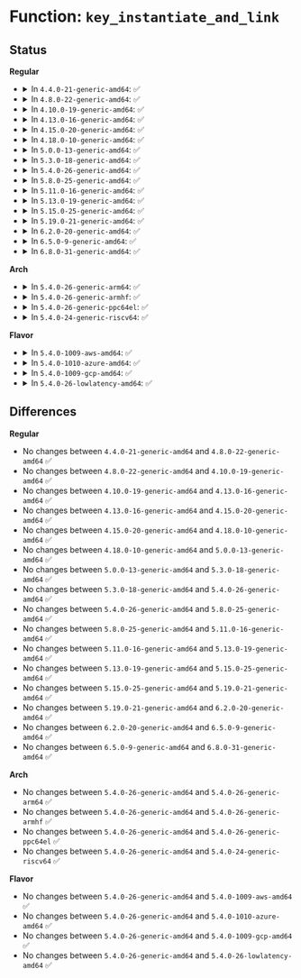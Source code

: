 # Function: <code>key_instantiate_and_link</code>

## Status
<b>Regular</b>
<ul>
<li>
<details>
<summary>In <code>4.4.0-21-generic-amd64</code>: ✅</summary>

```c
int key_instantiate_and_link(struct key * key, const void * data, size_t datalen, struct key * keyring, struct key * authkey)
```

```json
{
  "name": "key_instantiate_and_link",
  "collision_type": "Unique Global",
  "inline_type": "No",
  "funcs": [
    {
      "addr": 18446744071582185104,
      "name": "key_instantiate_and_link",
      "external": true,
      "loc": "security/keys/key.c:471",
      "file": "security/keys/key.c",
      "inline": "seen, unknown",
      "caller_inline": [],
      "caller_func": [
        "security/keys/keyring.c:keyring_alloc",
        "security/keys/keyctl.c:keyctl_instantiate_key_common",
        "security/keys/request_key_auth.c:request_key_auth_new"
      ]
    }
  ],
  "symbols": [
    {
      "addr": 18446744071582185104,
      "name": "key_instantiate_and_link",
      "section": ".text",
      "bind": "STB_GLOBAL",
      "size": 303
    }
  ]
}
```
</details>
</li>
<li>
<details>
<summary>In <code>4.8.0-22-generic-amd64</code>: ✅</summary>

```c
int key_instantiate_and_link(struct key * key, const void * data, size_t datalen, struct key * keyring, struct key * authkey)
```

```json
{
  "name": "key_instantiate_and_link",
  "collision_type": "Unique Global",
  "inline_type": "No",
  "funcs": [
    {
      "addr": 18446744071582401424,
      "name": "key_instantiate_and_link",
      "external": true,
      "loc": "security/keys/key.c:480",
      "file": "security/keys/key.c",
      "inline": "seen, unknown",
      "caller_inline": [],
      "caller_func": [
        "security/keys/keyring.c:keyring_alloc",
        "security/keys/keyctl.c:keyctl_instantiate_key_common",
        "security/keys/request_key_auth.c:request_key_auth_new"
      ]
    }
  ],
  "symbols": [
    {
      "addr": 18446744071582401424,
      "name": "key_instantiate_and_link",
      "section": ".text",
      "bind": "STB_GLOBAL",
      "size": 321
    }
  ]
}
```
</details>
</li>
<li>
<details>
<summary>In <code>4.10.0-19-generic-amd64</code>: ✅</summary>

```c
int key_instantiate_and_link(struct key * key, const void * data, size_t datalen, struct key * keyring, struct key * authkey)
```

```json
{
  "name": "key_instantiate_and_link",
  "collision_type": "Unique Global",
  "inline_type": "No",
  "funcs": [
    {
      "addr": 18446744071582493616,
      "name": "key_instantiate_and_link",
      "external": true,
      "loc": "security/keys/key.c:480",
      "file": "security/keys/key.c",
      "inline": "seen, unknown",
      "caller_inline": [],
      "caller_func": [
        "security/keys/keyring.c:keyring_alloc",
        "security/keys/keyctl.c:keyctl_instantiate_key_common",
        "security/keys/request_key_auth.c:request_key_auth_new"
      ]
    }
  ],
  "symbols": [
    {
      "addr": 18446744071582493616,
      "name": "key_instantiate_and_link",
      "section": ".text",
      "bind": "STB_GLOBAL",
      "size": 321
    }
  ]
}
```
</details>
</li>
<li>
<details>
<summary>In <code>4.13.0-16-generic-amd64</code>: ✅</summary>

```c
int key_instantiate_and_link(struct key * key, const void * data, size_t datalen, struct key * keyring, struct key * authkey)
```

```json
{
  "name": "key_instantiate_and_link",
  "collision_type": "Unique Global",
  "inline_type": "No",
  "funcs": [
    {
      "addr": 18446744071582574512,
      "name": "key_instantiate_and_link",
      "external": true,
      "loc": "security/keys/key.c:481",
      "file": "security/keys/key.c",
      "inline": "seen, unknown",
      "caller_inline": [],
      "caller_func": [
        "security/keys/keyring.c:keyring_alloc",
        "security/keys/keyctl.c:keyctl_instantiate_key_common",
        "security/keys/keyctl.c:keyctl_instantiate_key_common",
        "security/keys/request_key_auth.c:request_key_auth_new"
      ]
    }
  ],
  "symbols": [
    {
      "addr": 18446744071582574512,
      "name": "key_instantiate_and_link",
      "section": ".text",
      "bind": "STB_GLOBAL",
      "size": 342
    }
  ]
}
```
</details>
</li>
<li>
<details>
<summary>In <code>4.15.0-20-generic-amd64</code>: ✅</summary>

```c
int key_instantiate_and_link(struct key * key, const void * data, size_t datalen, struct key * keyring, struct key * authkey)
```

```json
{
  "name": "key_instantiate_and_link",
  "collision_type": "Unique Global",
  "inline_type": "No",
  "funcs": [
    {
      "addr": 18446744071582727264,
      "name": "key_instantiate_and_link",
      "external": true,
      "loc": "security/keys/key.c:495",
      "file": "security/keys/key.c",
      "inline": "seen, unknown",
      "caller_inline": [],
      "caller_func": [
        "security/keys/keyring.c:keyring_alloc",
        "security/keys/keyctl.c:keyctl_instantiate_key_common",
        "security/keys/keyctl.c:keyctl_instantiate_key_common",
        "security/keys/request_key_auth.c:request_key_auth_new"
      ]
    }
  ],
  "symbols": [
    {
      "addr": 18446744071582727264,
      "name": "key_instantiate_and_link",
      "section": ".text",
      "bind": "STB_GLOBAL",
      "size": 353
    }
  ]
}
```
</details>
</li>
<li>
<details>
<summary>In <code>4.18.0-10-generic-amd64</code>: ✅</summary>

```c
int key_instantiate_and_link(struct key * key, const void * data, size_t datalen, struct key * keyring, struct key * authkey)
```

```json
{
  "name": "key_instantiate_and_link",
  "collision_type": "Unique Global",
  "inline_type": "No",
  "funcs": [
    {
      "addr": 18446744071582925616,
      "name": "key_instantiate_and_link",
      "external": true,
      "loc": "security/keys/key.c:495",
      "file": "security/keys/key.c",
      "inline": "seen, unknown",
      "caller_inline": [],
      "caller_func": [
        "security/keys/keyring.c:keyring_alloc",
        "security/keys/keyctl.c:keyctl_instantiate_key_common",
        "security/keys/keyctl.c:keyctl_instantiate_key_common",
        "security/keys/request_key_auth.c:request_key_auth_new"
      ]
    }
  ],
  "symbols": [
    {
      "addr": 18446744071582925616,
      "name": "key_instantiate_and_link",
      "section": ".text",
      "bind": "STB_GLOBAL",
      "size": 353
    }
  ]
}
```
</details>
</li>
<li>
<details>
<summary>In <code>5.0.0-13-generic-amd64</code>: ✅</summary>

```c
int key_instantiate_and_link(struct key * key, const void * data, size_t datalen, struct key * keyring, struct key * authkey)
```

```json
{
  "name": "key_instantiate_and_link",
  "collision_type": "Unique Global",
  "inline_type": "No",
  "funcs": [
    {
      "addr": 18446744071583034144,
      "name": "key_instantiate_and_link",
      "external": true,
      "loc": "security/keys/key.c:496",
      "file": "security/keys/key.c",
      "inline": "seen, unknown",
      "caller_inline": [],
      "caller_func": [
        "security/keys/keyring.c:keyring_alloc",
        "security/keys/keyctl.c:keyctl_instantiate_key_common",
        "security/keys/keyctl.c:keyctl_instantiate_key_common",
        "security/keys/request_key_auth.c:request_key_auth_new"
      ]
    }
  ],
  "symbols": [
    {
      "addr": 18446744071583034144,
      "name": "key_instantiate_and_link",
      "section": ".text",
      "bind": "STB_GLOBAL",
      "size": 353
    }
  ]
}
```
</details>
</li>
<li>
<details>
<summary>In <code>5.3.0-18-generic-amd64</code>: ✅</summary>

```c
int key_instantiate_and_link(struct key * key, const void * data, size_t datalen, struct key * keyring, struct key * authkey)
```

```json
{
  "name": "key_instantiate_and_link",
  "collision_type": "Unique Global",
  "inline_type": "No",
  "funcs": [
    {
      "addr": 18446744071583216768,
      "name": "key_instantiate_and_link",
      "external": true,
      "loc": "security/keys/key.c:494",
      "file": "security/keys/key.c",
      "inline": "seen, unknown",
      "caller_inline": [],
      "caller_func": [
        "security/keys/keyring.c:keyring_alloc",
        "security/keys/keyctl.c:keyctl_instantiate_key_common",
        "security/keys/keyctl.c:keyctl_instantiate_key_common",
        "security/keys/request_key_auth.c:request_key_auth_new"
      ]
    }
  ],
  "symbols": [
    {
      "addr": 18446744071583216768,
      "name": "key_instantiate_and_link",
      "section": ".text",
      "bind": "STB_GLOBAL",
      "size": 380
    }
  ]
}
```
</details>
</li>
<li>
<details>
<summary>In <code>5.4.0-26-generic-amd64</code>: ✅</summary>

```c
int key_instantiate_and_link(struct key * key, const void * data, size_t datalen, struct key * keyring, struct key * authkey)
```

```json
{
  "name": "key_instantiate_and_link",
  "collision_type": "Unique Global",
  "inline_type": "No",
  "funcs": [
    {
      "addr": 18446744071583322576,
      "name": "key_instantiate_and_link",
      "external": true,
      "loc": "security/keys/key.c:494",
      "file": "security/keys/key.c",
      "inline": "seen, unknown",
      "caller_inline": [],
      "caller_func": [
        "fs/crypto/keyring.c:add_master_key",
        "fs/crypto/keyring.c:add_master_key_user",
        "security/keys/keyring.c:keyring_alloc",
        "security/keys/keyctl.c:keyctl_instantiate_key_common",
        "security/keys/keyctl.c:keyctl_instantiate_key_common",
        "security/keys/request_key_auth.c:request_key_auth_new"
      ]
    }
  ],
  "symbols": [
    {
      "addr": 18446744071583322576,
      "name": "key_instantiate_and_link",
      "section": ".text",
      "bind": "STB_GLOBAL",
      "size": 380
    }
  ]
}
```
</details>
</li>
<li>
<details>
<summary>In <code>5.8.0-25-generic-amd64</code>: ✅</summary>

```c
int key_instantiate_and_link(struct key * key, const void * data, size_t datalen, struct key * keyring, struct key * authkey)
```

```json
{
  "name": "key_instantiate_and_link",
  "collision_type": "Unique Global",
  "inline_type": "No",
  "funcs": [
    {
      "addr": 18446744071583654656,
      "name": "key_instantiate_and_link",
      "external": true,
      "loc": "security/keys/key.c:496",
      "file": "security/keys/key.c",
      "inline": "seen, unknown",
      "caller_inline": [],
      "caller_func": [
        "fs/crypto/keyring.c:add_new_master_key",
        "fs/crypto/keyring.c:add_master_key_user",
        "security/keys/keyring.c:keyring_alloc",
        "security/keys/keyctl.c:keyctl_instantiate_key_common",
        "security/keys/request_key_auth.c:request_key_auth_new"
      ]
    }
  ],
  "symbols": [
    {
      "addr": 18446744071583654656,
      "name": "key_instantiate_and_link",
      "section": ".text",
      "bind": "STB_GLOBAL",
      "size": 380
    }
  ]
}
```
</details>
</li>
<li>
<details>
<summary>In <code>5.11.0-16-generic-amd64</code>: ✅</summary>

```c
int key_instantiate_and_link(struct key * key, const void * data, size_t datalen, struct key * keyring, struct key * authkey)
```

```json
{
  "name": "key_instantiate_and_link",
  "collision_type": "Unique Global",
  "inline_type": "No",
  "funcs": [
    {
      "addr": 18446744071583776096,
      "name": "key_instantiate_and_link",
      "external": true,
      "loc": "security/keys/key.c:498",
      "file": "security/keys/key.c",
      "inline": "seen, unknown",
      "caller_inline": [],
      "caller_func": [
        "fs/crypto/keyring.c:add_new_master_key",
        "fs/crypto/keyring.c:add_master_key_user",
        "security/keys/keyring.c:keyring_alloc",
        "security/keys/keyctl.c:keyctl_instantiate_key_common",
        "security/keys/request_key_auth.c:request_key_auth_new"
      ]
    }
  ],
  "symbols": [
    {
      "addr": 18446744071583776096,
      "name": "key_instantiate_and_link",
      "section": ".text",
      "bind": "STB_GLOBAL",
      "size": 401
    }
  ]
}
```
</details>
</li>
<li>
<details>
<summary>In <code>5.13.0-19-generic-amd64</code>: ✅</summary>

```c
int key_instantiate_and_link(struct key * key, const void * data, size_t datalen, struct key * keyring, struct key * authkey)
```

```json
{
  "name": "key_instantiate_and_link",
  "collision_type": "Unique Global",
  "inline_type": "No",
  "funcs": [
    {
      "addr": 18446744071583800208,
      "name": "key_instantiate_and_link",
      "external": true,
      "loc": "security/keys/key.c:498",
      "file": "security/keys/key.c",
      "inline": "seen, unknown",
      "caller_inline": [],
      "caller_func": [
        "fs/crypto/keyring.c:add_new_master_key",
        "fs/crypto/keyring.c:add_master_key_user",
        "security/keys/keyring.c:keyring_alloc",
        "security/keys/keyctl.c:keyctl_instantiate_key_common",
        "security/keys/request_key_auth.c:request_key_auth_new"
      ]
    }
  ],
  "symbols": [
    {
      "addr": 18446744071583800208,
      "name": "key_instantiate_and_link",
      "section": ".text",
      "bind": "STB_GLOBAL",
      "size": 401
    }
  ]
}
```
</details>
</li>
<li>
<details>
<summary>In <code>5.15.0-25-generic-amd64</code>: ✅</summary>

```c
int key_instantiate_and_link(struct key * key, const void * data, size_t datalen, struct key * keyring, struct key * authkey)
```

```json
{
  "name": "key_instantiate_and_link",
  "collision_type": "Unique Global",
  "inline_type": "No",
  "funcs": [
    {
      "addr": 18446744071584162752,
      "name": "key_instantiate_and_link",
      "external": true,
      "loc": "security/keys/key.c:498",
      "file": "security/keys/key.c",
      "inline": "seen, unknown",
      "caller_inline": [],
      "caller_func": [
        "fs/crypto/keyring.c:add_new_master_key",
        "fs/crypto/keyring.c:add_master_key_user",
        "security/keys/keyring.c:keyring_alloc",
        "security/keys/keyctl.c:keyctl_instantiate_key_common",
        "security/keys/request_key_auth.c:request_key_auth_new"
      ]
    }
  ],
  "symbols": [
    {
      "addr": 18446744071584162752,
      "name": "key_instantiate_and_link",
      "section": ".text",
      "bind": "STB_GLOBAL",
      "size": 401
    }
  ]
}
```
</details>
</li>
<li>
<details>
<summary>In <code>5.19.0-21-generic-amd64</code>: ✅</summary>

```c
int key_instantiate_and_link(struct key * key, const void * data, size_t datalen, struct key * keyring, struct key * authkey)
```

```json
{
  "name": "key_instantiate_and_link",
  "collision_type": "Unique Global",
  "inline_type": "No",
  "funcs": [
    {
      "addr": 18446744071584761936,
      "name": "key_instantiate_and_link",
      "external": true,
      "loc": "security/keys/key.c:498",
      "file": "security/keys/key.c",
      "inline": "seen, unknown",
      "caller_inline": [],
      "caller_func": [
        "fs/crypto/keyring.c:add_new_master_key",
        "fs/crypto/keyring.c:add_master_key_user",
        "security/keys/keyring.c:keyring_alloc",
        "security/keys/keyctl.c:keyctl_instantiate_key_common",
        "security/keys/request_key_auth.c:request_key_auth_new"
      ]
    }
  ],
  "symbols": [
    {
      "addr": 18446744071584761936,
      "name": "key_instantiate_and_link",
      "section": ".text",
      "bind": "STB_GLOBAL",
      "size": 417
    }
  ]
}
```
</details>
</li>
<li>
<details>
<summary>In <code>6.2.0-20-generic-amd64</code>: ✅</summary>

```c
int key_instantiate_and_link(struct key * key, const void * data, size_t datalen, struct key * keyring, struct key * authkey)
```

```json
{
  "name": "key_instantiate_and_link",
  "collision_type": "Unique Global",
  "inline_type": "No",
  "funcs": [
    {
      "addr": 18446744071585458160,
      "name": "key_instantiate_and_link",
      "external": true,
      "loc": "security/keys/key.c:498",
      "file": "security/keys/key.c",
      "inline": "seen, unknown",
      "caller_inline": [],
      "caller_func": [
        "fs/crypto/keyring.c:add_master_key_user",
        "security/keys/keyring.c:keyring_alloc",
        "security/keys/keyctl.c:keyctl_instantiate_key_common",
        "security/keys/request_key_auth.c:request_key_auth_new"
      ]
    }
  ],
  "symbols": [
    {
      "addr": 18446744071585458160,
      "name": "key_instantiate_and_link",
      "section": ".text",
      "bind": "STB_GLOBAL",
      "size": 417
    }
  ]
}
```
</details>
</li>
<li>
<details>
<summary>In <code>6.5.0-9-generic-amd64</code>: ✅</summary>

```c
int key_instantiate_and_link(struct key * key, const void * data, size_t datalen, struct key * keyring, struct key * authkey)
```

```json
{
  "name": "key_instantiate_and_link",
  "collision_type": "Unique Global",
  "inline_type": "No",
  "funcs": [
    {
      "addr": 18446744071585689680,
      "name": "key_instantiate_and_link",
      "external": true,
      "loc": "security/keys/key.c:498",
      "file": "security/keys/key.c",
      "inline": "seen, unknown",
      "caller_inline": [],
      "caller_func": [
        "fs/crypto/keyring.c:add_master_key_user",
        "security/keys/keyring.c:keyring_alloc",
        "security/keys/keyctl.c:keyctl_instantiate_key_common",
        "security/keys/request_key_auth.c:request_key_auth_new"
      ]
    }
  ],
  "symbols": [
    {
      "addr": 18446744071585689680,
      "name": "key_instantiate_and_link",
      "section": ".text",
      "bind": "STB_GLOBAL",
      "size": 417
    }
  ]
}
```
</details>
</li>
<li>
<details>
<summary>In <code>6.8.0-31-generic-amd64</code>: ✅</summary>

```c
int key_instantiate_and_link(struct key * key, const void * data, size_t datalen, struct key * keyring, struct key * authkey)
```

```json
{
  "name": "key_instantiate_and_link",
  "collision_type": "Unique Global",
  "inline_type": "No",
  "funcs": [
    {
      "addr": 18446744071585936704,
      "name": "key_instantiate_and_link",
      "external": true,
      "loc": "security/keys/key.c:496",
      "file": "security/keys/key.c",
      "inline": "seen, unknown",
      "caller_inline": [],
      "caller_func": [
        "fs/crypto/keyring.c:add_master_key_user",
        "security/keys/keyring.c:keyring_alloc",
        "security/keys/keyctl.c:keyctl_instantiate_key_common",
        "security/keys/request_key_auth.c:request_key_auth_new"
      ]
    }
  ],
  "symbols": [
    {
      "addr": 18446744071585936704,
      "name": "key_instantiate_and_link",
      "section": ".text",
      "bind": "STB_GLOBAL",
      "size": 417
    }
  ]
}
```
</details>
</li>
</ul>
<b>Arch</b>
<ul>
<li>
<details>
<summary>In <code>5.4.0-26-generic-arm64</code>: ✅</summary>

```c
int key_instantiate_and_link(struct key * key, const void * data, size_t datalen, struct key * keyring, struct key * authkey)
```

```json
{
  "name": "key_instantiate_and_link",
  "collision_type": "Unique Global",
  "inline_type": "No",
  "funcs": [
    {
      "addr": 18446603336495063504,
      "name": "key_instantiate_and_link",
      "external": true,
      "loc": "security/keys/key.c:494",
      "file": "security/keys/key.c",
      "inline": "seen, unknown",
      "caller_inline": [],
      "caller_func": [
        "fs/crypto/keyring.c:add_master_key",
        "fs/crypto/keyring.c:add_master_key_user",
        "security/keys/keyring.c:keyring_alloc",
        "security/keys/keyctl.c:keyctl_instantiate_key_common",
        "security/keys/keyctl.c:keyctl_instantiate_key_common",
        "security/keys/request_key_auth.c:request_key_auth_new"
      ]
    }
  ],
  "symbols": [
    {
      "addr": 18446603336495063504,
      "name": "key_instantiate_and_link",
      "section": ".text",
      "bind": "STB_GLOBAL",
      "size": 376
    }
  ]
}
```
</details>
</li>
<li>
<details>
<summary>In <code>5.4.0-26-generic-armhf</code>: ✅</summary>

```c
int key_instantiate_and_link(struct key * key, const void * data, size_t datalen, struct key * keyring, struct key * authkey)
```

```json
{
  "name": "key_instantiate_and_link",
  "collision_type": "Unique Global",
  "inline_type": "No",
  "funcs": [
    {
      "addr": 3228461016,
      "name": "key_instantiate_and_link",
      "external": true,
      "loc": "security/keys/key.c:494",
      "file": "security/keys/key.c",
      "inline": "seen, unknown",
      "caller_inline": [],
      "caller_func": [
        "fs/crypto/keyring.c:add_master_key",
        "fs/crypto/keyring.c:add_master_key_user",
        "security/keys/keyring.c:keyring_alloc",
        "security/keys/keyctl.c:keyctl_instantiate_key_common",
        "security/keys/keyctl.c:keyctl_instantiate_key_common",
        "security/keys/request_key_auth.c:request_key_auth_new"
      ]
    }
  ],
  "symbols": [
    {
      "addr": 3228461016,
      "name": "key_instantiate_and_link",
      "section": ".text",
      "bind": "STB_GLOBAL",
      "size": 408
    }
  ]
}
```
</details>
</li>
<li>
<details>
<summary>In <code>5.4.0-26-generic-ppc64el</code>: ✅</summary>

```c
int key_instantiate_and_link(struct key * key, const void * data, size_t datalen, struct key * keyring, struct key * authkey)
```

```json
{
  "name": "key_instantiate_and_link",
  "collision_type": "Unique Global",
  "inline_type": "No",
  "funcs": [
    {
      "addr": 13835058055288957104,
      "name": "key_instantiate_and_link",
      "external": true,
      "loc": "security/keys/key.c:494",
      "file": "security/keys/key.c",
      "inline": "seen, unknown",
      "caller_inline": [],
      "caller_func": [
        "fs/crypto/keyring.c:add_master_key",
        "fs/crypto/keyring.c:add_master_key_user",
        "security/keys/keyring.c:keyring_alloc",
        "security/keys/keyctl.c:keyctl_instantiate_key_common",
        "security/keys/keyctl.c:keyctl_instantiate_key_common",
        "security/keys/request_key_auth.c:request_key_auth_new"
      ]
    }
  ],
  "symbols": [
    {
      "addr": 13835058055288957104,
      "name": "key_instantiate_and_link",
      "section": ".text",
      "bind": "STB_GLOBAL",
      "size": 504
    }
  ]
}
```
</details>
</li>
<li>
<details>
<summary>In <code>5.4.0-24-generic-riscv64</code>: ✅</summary>

```c
int key_instantiate_and_link(struct key * key, const void * data, size_t datalen, struct key * keyring, struct key * authkey)
```

```json
{
  "name": "key_instantiate_and_link",
  "collision_type": "Unique Global",
  "inline_type": "No",
  "funcs": [
    {
      "addr": 18446743936274332452,
      "name": "key_instantiate_and_link",
      "external": true,
      "loc": "security/keys/key.c:494",
      "file": "security/keys/key.c",
      "inline": "seen, unknown",
      "caller_inline": [],
      "caller_func": [
        "fs/crypto/keyring.c:add_master_key",
        "fs/crypto/keyring.c:add_master_key_user",
        "security/keys/keyring.c:keyring_alloc",
        "security/keys/keyctl.c:keyctl_instantiate_key_common",
        "security/keys/keyctl.c:keyctl_instantiate_key_common",
        "security/keys/request_key_auth.c:request_key_auth_new"
      ]
    }
  ],
  "symbols": [
    {
      "addr": 18446743936274332452,
      "name": "key_instantiate_and_link",
      "section": ".text",
      "bind": "STB_GLOBAL",
      "size": 292
    }
  ]
}
```
</details>
</li>
</ul>
<b>Flavor</b>
<ul>
<li>
<details>
<summary>In <code>5.4.0-1009-aws-amd64</code>: ✅</summary>

```c
int key_instantiate_and_link(struct key * key, const void * data, size_t datalen, struct key * keyring, struct key * authkey)
```

```json
{
  "name": "key_instantiate_and_link",
  "collision_type": "Unique Global",
  "inline_type": "No",
  "funcs": [
    {
      "addr": 18446744071583291312,
      "name": "key_instantiate_and_link",
      "external": true,
      "loc": "security/keys/key.c:494",
      "file": "security/keys/key.c",
      "inline": "seen, unknown",
      "caller_inline": [],
      "caller_func": [
        "fs/crypto/keyring.c:add_master_key",
        "fs/crypto/keyring.c:add_master_key_user",
        "security/keys/keyring.c:keyring_alloc",
        "security/keys/keyctl.c:keyctl_instantiate_key_common",
        "security/keys/keyctl.c:keyctl_instantiate_key_common",
        "security/keys/request_key_auth.c:request_key_auth_new"
      ]
    }
  ],
  "symbols": [
    {
      "addr": 18446744071583291312,
      "name": "key_instantiate_and_link",
      "section": ".text",
      "bind": "STB_GLOBAL",
      "size": 380
    }
  ]
}
```
</details>
</li>
<li>
<details>
<summary>In <code>5.4.0-1010-azure-amd64</code>: ✅</summary>

```c
int key_instantiate_and_link(struct key * key, const void * data, size_t datalen, struct key * keyring, struct key * authkey)
```

```json
{
  "name": "key_instantiate_and_link",
  "collision_type": "Unique Global",
  "inline_type": "No",
  "funcs": [
    {
      "addr": 18446744071583228448,
      "name": "key_instantiate_and_link",
      "external": true,
      "loc": "security/keys/key.c:494",
      "file": "security/keys/key.c",
      "inline": "seen, unknown",
      "caller_inline": [],
      "caller_func": [
        "fs/crypto/keyring.c:add_master_key",
        "fs/crypto/keyring.c:add_master_key_user",
        "security/keys/keyring.c:keyring_alloc",
        "security/keys/keyctl.c:keyctl_instantiate_key_common",
        "security/keys/keyctl.c:keyctl_instantiate_key_common",
        "security/keys/request_key_auth.c:request_key_auth_new"
      ]
    }
  ],
  "symbols": [
    {
      "addr": 18446744071583228448,
      "name": "key_instantiate_and_link",
      "section": ".text",
      "bind": "STB_GLOBAL",
      "size": 380
    }
  ]
}
```
</details>
</li>
<li>
<details>
<summary>In <code>5.4.0-1009-gcp-amd64</code>: ✅</summary>

```c
int key_instantiate_and_link(struct key * key, const void * data, size_t datalen, struct key * keyring, struct key * authkey)
```

```json
{
  "name": "key_instantiate_and_link",
  "collision_type": "Unique Global",
  "inline_type": "No",
  "funcs": [
    {
      "addr": 18446744071583275344,
      "name": "key_instantiate_and_link",
      "external": true,
      "loc": "security/keys/key.c:494",
      "file": "security/keys/key.c",
      "inline": "seen, unknown",
      "caller_inline": [],
      "caller_func": [
        "fs/crypto/keyring.c:add_master_key",
        "fs/crypto/keyring.c:add_master_key_user",
        "security/keys/keyring.c:keyring_alloc",
        "security/keys/keyctl.c:keyctl_instantiate_key_common",
        "security/keys/keyctl.c:keyctl_instantiate_key_common",
        "security/keys/request_key_auth.c:request_key_auth_new"
      ]
    }
  ],
  "symbols": [
    {
      "addr": 18446744071583275344,
      "name": "key_instantiate_and_link",
      "section": ".text",
      "bind": "STB_GLOBAL",
      "size": 380
    }
  ]
}
```
</details>
</li>
<li>
<details>
<summary>In <code>5.4.0-26-lowlatency-amd64</code>: ✅</summary>

```c
int key_instantiate_and_link(struct key * key, const void * data, size_t datalen, struct key * keyring, struct key * authkey)
```

```json
{
  "name": "key_instantiate_and_link",
  "collision_type": "Unique Global",
  "inline_type": "No",
  "funcs": [
    {
      "addr": 18446744071583370176,
      "name": "key_instantiate_and_link",
      "external": true,
      "loc": "security/keys/key.c:494",
      "file": "security/keys/key.c",
      "inline": "seen, unknown",
      "caller_inline": [],
      "caller_func": [
        "fs/crypto/keyring.c:add_master_key",
        "fs/crypto/keyring.c:add_master_key_user",
        "security/keys/keyring.c:keyring_alloc",
        "security/keys/keyctl.c:keyctl_instantiate_key_common",
        "security/keys/keyctl.c:keyctl_instantiate_key_common",
        "security/keys/request_key_auth.c:request_key_auth_new"
      ]
    }
  ],
  "symbols": [
    {
      "addr": 18446744071583370176,
      "name": "key_instantiate_and_link",
      "section": ".text",
      "bind": "STB_GLOBAL",
      "size": 380
    }
  ]
}
```
</details>
</li>
</ul>

## Differences
<b>Regular</b>
<ul>
<li>
No changes between <code>4.4.0-21-generic-amd64</code> and <code>4.8.0-22-generic-amd64</code> ✅
</li>
<li>
No changes between <code>4.8.0-22-generic-amd64</code> and <code>4.10.0-19-generic-amd64</code> ✅
</li>
<li>
No changes between <code>4.10.0-19-generic-amd64</code> and <code>4.13.0-16-generic-amd64</code> ✅
</li>
<li>
No changes between <code>4.13.0-16-generic-amd64</code> and <code>4.15.0-20-generic-amd64</code> ✅
</li>
<li>
No changes between <code>4.15.0-20-generic-amd64</code> and <code>4.18.0-10-generic-amd64</code> ✅
</li>
<li>
No changes between <code>4.18.0-10-generic-amd64</code> and <code>5.0.0-13-generic-amd64</code> ✅
</li>
<li>
No changes between <code>5.0.0-13-generic-amd64</code> and <code>5.3.0-18-generic-amd64</code> ✅
</li>
<li>
No changes between <code>5.3.0-18-generic-amd64</code> and <code>5.4.0-26-generic-amd64</code> ✅
</li>
<li>
No changes between <code>5.4.0-26-generic-amd64</code> and <code>5.8.0-25-generic-amd64</code> ✅
</li>
<li>
No changes between <code>5.8.0-25-generic-amd64</code> and <code>5.11.0-16-generic-amd64</code> ✅
</li>
<li>
No changes between <code>5.11.0-16-generic-amd64</code> and <code>5.13.0-19-generic-amd64</code> ✅
</li>
<li>
No changes between <code>5.13.0-19-generic-amd64</code> and <code>5.15.0-25-generic-amd64</code> ✅
</li>
<li>
No changes between <code>5.15.0-25-generic-amd64</code> and <code>5.19.0-21-generic-amd64</code> ✅
</li>
<li>
No changes between <code>5.19.0-21-generic-amd64</code> and <code>6.2.0-20-generic-amd64</code> ✅
</li>
<li>
No changes between <code>6.2.0-20-generic-amd64</code> and <code>6.5.0-9-generic-amd64</code> ✅
</li>
<li>
No changes between <code>6.5.0-9-generic-amd64</code> and <code>6.8.0-31-generic-amd64</code> ✅
</li>
</ul>
<b>Arch</b>
<ul>
<li>
No changes between <code>5.4.0-26-generic-amd64</code> and <code>5.4.0-26-generic-arm64</code> ✅
</li>
<li>
No changes between <code>5.4.0-26-generic-amd64</code> and <code>5.4.0-26-generic-armhf</code> ✅
</li>
<li>
No changes between <code>5.4.0-26-generic-amd64</code> and <code>5.4.0-26-generic-ppc64el</code> ✅
</li>
<li>
No changes between <code>5.4.0-26-generic-amd64</code> and <code>5.4.0-24-generic-riscv64</code> ✅
</li>
</ul>
<b>Flavor</b>
<ul>
<li>
No changes between <code>5.4.0-26-generic-amd64</code> and <code>5.4.0-1009-aws-amd64</code> ✅
</li>
<li>
No changes between <code>5.4.0-26-generic-amd64</code> and <code>5.4.0-1010-azure-amd64</code> ✅
</li>
<li>
No changes between <code>5.4.0-26-generic-amd64</code> and <code>5.4.0-1009-gcp-amd64</code> ✅
</li>
<li>
No changes between <code>5.4.0-26-generic-amd64</code> and <code>5.4.0-26-lowlatency-amd64</code> ✅
</li>
</ul>
